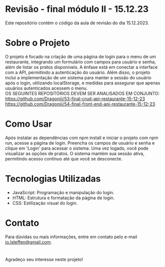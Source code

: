 # Revisão - final módulo II - 15.12.23
Este repositório contém o código da aula de revisão do dia 15.12.2023.

# Sobre o Projeto
O projeto é focado na criação de uma página de login para o menu de um restaurante, integrando um formulário com campos para usuário e senha, além de listar os pratos disponíveis. A ênfase está em conectar a interface com a API, permitindo a autenticação do usuário. Além disso, o projeto inclui a implementação de um sistema para manter a sessão do usuário após o login, utilizando localStorage, e medidas para assegurar que apenas usuários autenticados acessem o menu.
<br>
OS SEGUINTES REPOSITÓRIOS DEVEM SER ANALISADOS EM CONJUNTO:
<br>
https://github.com/Dragoniii/53-final-crud-api-restaurante-15-12-23
<br>
https://github.com/Dragoniii/54-final-front-end-api-restaurante-15-12-23

# Como Usar
Após instalar as dependências com npm install e iniciar o projeto com npm run, acesse a página de login. Preencha os campos de usuário e senha e clique em 'Login' para acessar o sistema. Uma vez logado, você pode visualizar as opções de pratos. O sistema mantém sua sessão ativa, permitindo acesso contínuo até que você se desconecte.

# Tecnologias Utilizadas
- JavaScript: Programação e manipulação do login.
- HTML: Estrutura e formatação da página de login.
- CSS: Estilização visual do login.

# Contato
Para dúvidas ou mais informações, entre em contato pelo e-mail jo.lsteffen@gmail.com.

# 
Agradeço seu interesse neste projeto!
